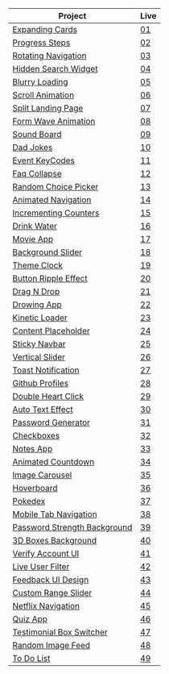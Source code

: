 | Project                                                                                                            | Live                                                     |
| ------------------------------------------------------------------------------------------------------------------ | -------------------------------------------------------- |
| [Expanding Cards](https://github.com/isinnur/50projects50days/tree/main/Day%201-%20Expanding%20cards)              | [01](https://venerable-swan-40a01b.netlify.app/)         |
| [Progress Steps](https://github.com/isinnur/50projects50days/tree/main/Day%202-Progress%20Steps)                   | [02](https://dynamic-smakager-5da375.netlify.app)        |
| [Rotating Navigation](https://github.com/isinnur/50projects50days/tree/main/Day%203-Rotating%20Navigation)         | [03](https://animated-sunburst-ca9762.netlify.app)       |
| [Hidden Search Widget](https://github.com/isinnur/50projects50days/tree/main/day4-hidden-search-widget)            | [04](https://lucent-baklava-15e242.netlify.app)          |
| [Blurry Loading](https://github.com/isinnur/50projects50days/tree/main/day5-blurry-loading)                        | [05](https://gentle-alfajores-2a5bde.netlify.app)        |
| [Scroll Animation](https://github.com/isinnur/50projects50days/tree/main/day6-scroll-animation)                    | [06](https://musical-stardust-b1ff7a.netlify.app)        |
| [Split Landing Page](https://github.com/isinnur/50projects50days/tree/main/day7-split-landing-page)                | [07](https://prismatic-croquembouche-ae9e1a.netlify.app) |
| [Form Wave Animation](https://github.com/isinnur/50projects50days/tree/main/day8-form-wave-animation)              | [08](https://zingy-chebakia-178b0d.netlify.app)          |
| [Sound Board](https://github.com/isinnur/50projects50days/tree/main/day9-sound-board)                              | [09](https://strong-llama-3278a1.netlify.app)            |
| [Dad Jokes](https://github.com/isinnur/50projects50days/tree/main/day10-dad-jokes)                                 | [10](https://heartfelt-cactus-0b59d3.netlify.app)        |
| [Event KeyCodes](https://github.com/isinnur/50projects50days/tree/main/day11-event-keyCodes)                       | [11](https://profound-froyo-3ce88e.netlify.app)          |
| [Faq Collapse](https://github.com/isinnur/50projects50days/tree/main/day12-faq-collapse)                           | [12](https://spectacular-brioche-757c9e.netlify.app)     |
| [Random Choice Picker](https://github.com/isinnur/50projects50days/tree/main/day13-random-choice-picker)           | [13](https://neon-mandazi-b9f73a.netlify.app)            |
| [Animated Navigation](https://github.com/isinnur/50projects50days/tree/main/day14-animated-navigation)             | [14](https://zingy-duckanoo-f67eb4.netlify.app)          |
| [Incrementing Counters](https://github.com/isinnur/50projects50days/tree/main/day15-incrementing-counter)          | [15](https://fluffy-pastelito-025c11.netlify.app)        |
| [Drink Water](https://github.com/isinnur/50projects50days/tree/main/day16-drink-water)                             | [16](https://cozy-churros-6928ce.netlify.app)            |
| [Movie App](https://github.com/isinnur/50projects50days/tree/main/day17-movie-app)                                 | [17](https://boisterous-haupia-3de676.netlify.app)       |
| [Background Slider](https://github.com/isinnur/50projects50days/tree/main/day18-background-slider)                 | [18](https://taupe-syrniki-be46d5.netlify.app)           |
| [Theme Clock](https://github.com/isinnur/50projects50days/tree/main/day19-theme-clock)                             | [19](https://moonlit-taiyaki-727f2c.netlify.app)         |
| [Button Ripple Effect](https://github.com/isinnur/50projects50days/tree/main/button-ripple-effect)                 | [20](https://jovial-cranachan-947226.netlify.app)        |
| [Drag N Drop](https://github.com/isinnur/50projects50days/tree/main/drag-n-drop)                                   | [21](https://ornate-arithmetic-ce3cfe.netlify.app/)      |
| [Drowing App](https://github.com/isinnur/50projects50days/tree/main/drawing-app)                                   | [22](https://gilded-muffin-d9ed27.netlify.app)           |
| [Kinetic Loader](https://github.com/isinnur/50projects50days/tree/main/kinetic-css-loader)                         | [23](https://helpful-maamoul-7015d0.netlify.app)         |
| [Content Placeholder](https://github.com/isinnur/50projects50days/tree/main/content-placeholder)                   | [24](https://eclectic-marigold-0f48d8.netlify.app)       |
| [Sticky Navbar](https://github.com/isinnur/50projects50days/tree/main/sticky-navbar)                               | [25](https://majestic-gumption-8de042.netlify.app)       |
| [Vertical Slider](https://github.com/isinnur/50projects50days/tree/main/double-vertical-slider)                    | [26](https://tourmaline-horse-108c5f.netlify.app)        |
| [Toast Notification](https://github.com/isinnur/50projects50days/tree/main/toast-notification)                     | [27](https://cute-unicorn-5ae9f0.netlify.app)            |
| [Github Profiles](https://github.com/isinnur/50projects50days/tree/main/github-profiles)                           | [28](https://inquisitive-pasca-76c298.netlify.app)       |
| [Double Heart Click](https://github.com/isinnur/50projects50days/tree/main/double-heart-click)                     | [29](https://dazzling-centaur-ffbc54.netlify.app)        |
| [Auto Text Effect](https://github.com/isinnur/50projects50days/tree/main/auto-text-effect)                         | [30](https://silver-ganache-513fed.netlify.app)          |
| [Password Generator](https://github.com/isinnur/50projects50days/tree/main/password-generator)                     | [31](https://imaginative-starlight-80fced.netlify.app/)  |
| [Checkboxes](https://github.com/isinnur/50projects50days/tree/main/checkboxes)                                     | [32](https://celebrated-flan-b7637d.netlify.app)         |
| [Notes App](https://github.com/isinnur/50projects50days/tree/main/notes-app)                                       | [33](https://symphonious-kitten-966f08.netlify.app)      |
| [Animated Countdown](https://github.com/isinnur/50projects50days/tree/main/animated-countdown)                     | [34](https://gorgeous-medovik-af8260.netlify.app)        |
| [Image Carousel](https://github.com/isinnur/50projects50days/tree/main/image-carousel)                             | [35](https://taupe-blancmange-40cbd8.netlify.app)        |
| [Hoverboard](https://github.com/isinnur/50projects50days/tree/main/hoverboard)                                     | [36](https://loquacious-cascaron-49a32a.netlify.app)     |
| [Pokedex](https://github.com/isinnur/50projects50days/tree/main/pokedex)                                           | [37](https://singular-truffle-1249ea.netlify.app)        |
| [Mobile Tab Navigation](https://github.com/isinnur/50projects50days/tree/main/mobile-tab-navigation)               | [38](https://sparkly-entremet-62c910.netlify.app)        |
| [Password Strength Background](https://github.com/isinnur/50projects50days/tree/main/password-strength-background) | [39](https://teal-biscotti-25db6b.netlify.app)           |
| [3D Boxes Background](https://github.com/isinnur/50projects50days/tree/main/3d-boxes-background)                   | [40](https://lovely-piroshki-11e79b.netlify.app)         |
| [Verify Account UI](https://github.com/isinnur/50projects50days/tree/main/verify-account-ui)                       | [41](https://marvelous-queijadas-ec34f0.netlify.app)     |
| [Live User Filter](https://github.com/isinnur/50projects50days/tree/main/live-user-filter)                         | [42](https://effervescent-sunshine-7342ce.netlify.app/)  |
| [Feedback UI Design](https://github.com/isinnur/50projects50days/tree/main/feedback-ui-design)                     | [43](https://loquacious-kangaroo-05e75e.netlify.app)     |
| [Custom Range Slider](https://github.com/isinnur/50projects50days/tree/main/custom-range-slider)                   | [44](https://amazing-marshmallow-74ae40.netlify.app)     |
| [Netflix Navigation](https://github.com/isinnur/50projects50days/tree/main/netflix-navigation)                   | [45](https://6496cda75380a24e7acb9802--phenomenal-sherbet-e6b2ea.netlify.app/)     |
| [Quiz App](https://github.com/isinnur/50projects50days/tree/main/quizz-app)                   | [46](https://6496ce5c991e3f4f43e56d63--capable-quokka-19c606.netlify.app/)     |
| [Testimonial Box Switcher](https://github.com/isinnur/50projects50days/tree/main/testimonial-box-switcher)                   | [47](https://64a3e7ac87b248008a21c2c2--prismatic-tiramisu-6dcf2e.netlify.app/)     |
| [Random Image Feed](https://github.com/isinnur/50projects50days/tree/main/random-image-feed)                   | [48](https://64a52dc6621732727897703d--jovial-speculoos-1cec0e.netlify.app/)     |
| [To Do List](https://github.com/isinnur/50projects50days/tree/main/todolist)                   | [49](https://64a66c10a55b2b4e30c6da1f--velvety-cupcake-393764.netlify.app/)     |
